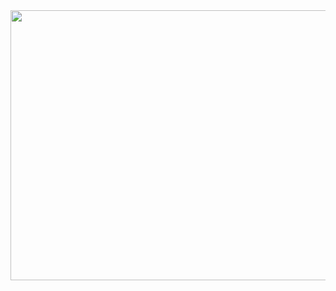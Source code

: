 
<img src="https://cdn.discordapp.com/attachments/847075046329679903/1215072637164986368/WkyAJ4d.png?ex=65fb6b93&is=65e8f693&hm=45eec8501407ec151002d4c2c69181c7ad325be5dfc7600ea402c1db3b3753a7&" height="432" width="1080">
